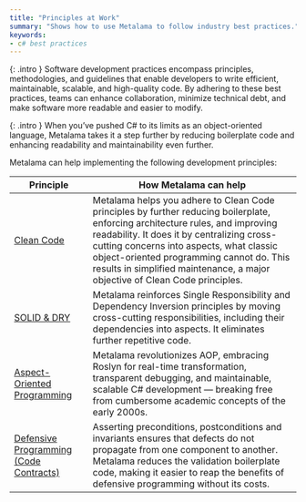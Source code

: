 ```yaml
---
title: "Principles at Work"
summary: "Shows how to use Metalama to follow industry best practices."
keywords:
- c# best practices
---
```


{: .intro }
Software development practices encompass principles, methodologies, and guidelines that enable developers to write efficient, maintainable, scalable, and high-quality code. By adhering to these best practices, teams can enhance collaboration, minimize technical debt, and make software more readable and easier to modify. 

{: .intro }
When you’ve pushed C# to its limits as an object-oriented language, Metalama takes it a step further by reducing boilerplate code and enhancing readability and maintainability even further.

Metalama can help implementing the following development principles:

| Principle | How Metalama can help |
|-----------|-------------|
| [Clean Code](clean-code) | Metalama helps you adhere to Clean Code principles by further reducing boilerplate, enforcing architecture rules, and improving readability. It does it by centralizing cross-cutting concerns into aspects, what classic object-oriented programming cannot do. This results in simplified maintenance, a major objective of Clean Code principles. |
| [SOLID & DRY](solid) | Metalama reinforces Single Responsibility and Dependency Inversion principles by moving cross-cutting responsibilities, including their dependencies into aspects. It eliminates further repetitive code. |
| [Aspect-Oriented Programming](aspect-oriented-programming) | Metalama revolutionizes AOP, embracing Roslyn for real-time transformation, transparent debugging, and maintainable, scalable C# development — breaking free from cumbersome academic concepts of the early 2000s. |
| [Defensive Programming (Code Contracts)](contracts) | Asserting preconditions, postconditions and invariants ensures that defects do not propagate from one component to another. Metalama reduces the validation boilerplate code, making it easier to reap the benefits of defensive programming without its costs. |

